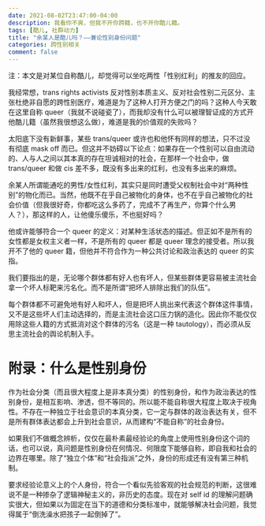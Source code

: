 ```yaml
---
date: 2021-08-02T23:47:00-04:00
description: 我看你不爽，但我不开你跨籍，也不开你酷儿籍。
tags: [酷儿, 社群动力]
title: "余某人是酷儿吗？——兼论性别身份问题"
categories: 跨性别相关
comment: false
---
```

注：本文是对某位自称酷儿，却觉得可以坐吃两性「性别红利」的推友的回应。

我经常想，trans rights activists 反对性别本质主义、反对社会性别二元区分、主张杜绝非自愿的跨性别医疗，难道是为了这种人打开方便之门的吗？这种人今天敢在这里自称 queer（我就不说碰瓷了），而我却没有什么可以被理智证成的方式开他酷儿籍（虽然我很想这么做），难道是我的价值观的失败吗？

太阳底下没有新鲜事，某些 trans/queer 或许也和他怀有同样的想法，只不过没有彻底 mask off 而已。但这并不妨碍以下论点：如果存在一个性别可以自由流动的、人与人之间以其本真的存在坦诚相对的社会，在那样一个社会中，做 trans/queer 和做 cis 差不多，既没有多出来的红利，也没有多出来的麻烦。

余某人所谓能通吃的男性/女性红利，其实只是同时遭受父权制社会中对“两种性别”的物化而已。当然，他既不在乎自己被物化的身体，也不在乎自己被物化的社会价值（但我很好奇，你都吃这么多药了，完成不了再生产，你算个什么男人？），那这样的人，让他傻乐傻乐，不也挺好吗？

他或许能够符合一个 queer 的定义：对某种生活状态的描述。但正如不是所有的女性都是女权主义者一样，不是所有的 queer 都是 queer 理念的接受者。所以我开不了他的 queer 籍，但他并不符合作为一种公共讨论和政治表达的 queer 的实指。

我们要指出的是，无论哪个群体都有好人也有坏人，但某些群体更容易被主流社会拿一个坏人标靶来污名化。而不是所谓“把坏人排除出我们的队伍”。

每个群体都不可避免地有好人和坏人，但是把坏人挑出来代表这个群体这件事情，又不是这些坏人们主动选择的，而是主流社会这口压力锅的造化。因此你不能仅仅用除这些人籍的方式抵消对这个群体的污名（这是一种 tautology），而必须从反思主流社会的舆论机制入手。

# 附录：什么是性别身份
作为社会分类（而且很大程度上是非本真分类）的性别身份，和作为政治表达的性别身份，是相互影响、渗透，但不等同的。所以能不能自称很大程度上取决于视角性。不存在一种独立于社会意识的本真分类，它一定与群体的政治表达有关，但不是所有群体表达都会上升到社会意识，从而建构“不能自称”的社会身份。

如果我们不做概念辨析，仅仅在最朴素最经验论的角度上使用性别身份这个词的话，也可以说，真问题是性别身份在何情况、何限度下能够自称，即自我和社会的边界在哪里。除了“独立个体”和“社会指派”之外，身份的形成还有没有第三种机制。

要求经验论意义上的个人身份，符合一个看似先验客观的社会规范的判断，这很难说不是一种掺杂了逻辑神秘主义的，非历史的态度。现在对 self id 的理解问题确实很大，但如果以为固定在当下的道德和分类标准中，就能够解决社会问题，我觉得属于“倒洗澡水把孩子一起倒掉了”。
